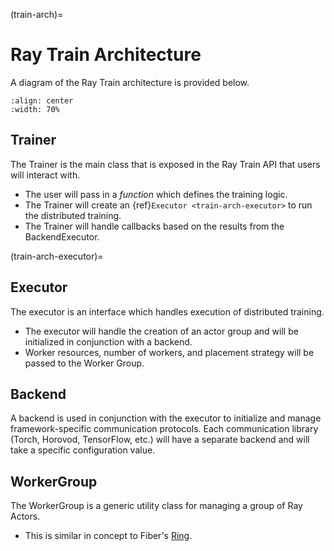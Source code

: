 (train-arch)=

# Ray Train Architecture

A diagram of the Ray Train architecture is provided below.

```{image} train-arch.svg
:align: center
:width: 70%
```

## Trainer

The Trainer is the main class that is exposed in the Ray Train API that users will interact with.

- The user will pass in a *function* which defines the training logic.
- The Trainer will create an {ref}`Executor <train-arch-executor>` to run the distributed training.
- The Trainer will handle callbacks based on the results from the BackendExecutor.

(train-arch-executor)=

## Executor

The executor is an interface which handles execution of distributed training.

- The executor will handle the creation of an actor group and will be initialized in conjunction with a backend.
- Worker resources, number of workers, and placement strategy will be passed to the Worker Group.

## Backend

A backend is used in conjunction with the executor to initialize and manage framework-specific communication protocols.
Each communication library (Torch, Horovod, TensorFlow, etc.) will have a separate backend and will take a specific configuration value.

## WorkerGroup

The WorkerGroup is a generic utility class for managing a group of Ray Actors.

- This is similar in concept to Fiber's [Ring](https://uber.github.io/fiber/experimental/ring/).
